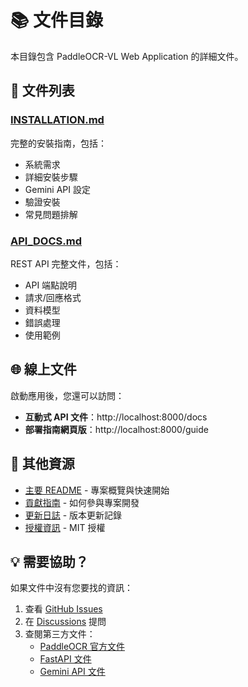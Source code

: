 # 📚 文件目錄

本目錄包含 PaddleOCR-VL Web Application 的詳細文件。

## 📄 文件列表

### [INSTALLATION.md](INSTALLATION.md)
完整的安裝指南，包括：
- 系統需求
- 詳細安裝步驟
- Gemini API 設定
- 驗證安裝
- 常見問題排解

### [API_DOCS.md](API_DOCS.md)
REST API 完整文件，包括：
- API 端點說明
- 請求/回應格式
- 資料模型
- 錯誤處理
- 使用範例

## 🌐 線上文件

啟動應用後，您還可以訪問：

- **互動式 API 文件**：http://localhost:8000/docs
- **部署指南網頁版**：http://localhost:8000/guide

## 📖 其他資源

- [主要 README](../README.md) - 專案概覽與快速開始
- [貢獻指南](../CONTRIBUTING.md) - 如何參與專案開發
- [更新日誌](../CHANGELOG.md) - 版本更新記錄
- [授權資訊](../LICENSE) - MIT 授權

## 💡 需要協助？

如果文件中沒有您要找的資訊：

1. 查看 [GitHub Issues](https://github.com/yourusername/PaddleOCR-VL/issues)
2. 在 [Discussions](https://github.com/yourusername/PaddleOCR-VL/discussions) 提問
3. 查閱第三方文件：
   - [PaddleOCR 官方文件](https://github.com/PaddlePaddle/PaddleOCR)
   - [FastAPI 文件](https://fastapi.tiangolo.com/)
   - [Gemini API 文件](https://ai.google.dev/)

